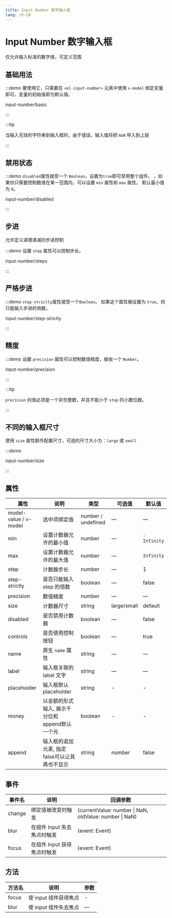 ```yaml
---
title: Input Number 数字输入框
lang: zh-CN
---
```


# Input Number 数字输入框

仅允许输入标准的数字值，可定义范围

## 基础用法

:::demo 要使用它，只需要在 `<el-input-number>` 元素中使用 `v-model` 绑定变量即可，变量的初始值即为默认值。

input-number/basic

:::

:::tip

当输入无效的字符串到输入框时，由于错误，输入值将把 `NaN` 导入到上层

:::

## 禁用状态

:::demo `disabled`属性接受一个 `Boolean`，设置为`true`即可禁用整个组件。 ，如果你只需要控制数值在某一范围内，可以设置 `min` 属性和 `max` 属性， 默认最小值为 `0`。

input-number/disabled

:::

## 步进

允许定义递增递减的步进控制

:::demo 设置 `step` 属性可以控制步长。

input-number/steps

:::

## 严格步进

:::demo `step-strictly`属性接受一个`Boolean`。 如果这个属性被设置为 `true`，则只能输入步进的倍数。

input-number/step-strictly

:::

## 精度

:::demo 设置 `precision` 属性可以控制数值精度，接收一个 `Number`。

input-number/precision

:::

:::tip

`precision` 的值必须是一个非负整数，并且不能小于 `step` 的小数位数。

:::

## 不同的输入框尺寸

使用 `size` 属性额外配置尺寸，可选的尺寸大小为：`large` 或 `small`

:::demo

input-number/size

:::


## 属性

| 属性                    | 说明                | 类型                 | 可选值         | 默认值         |
| --------------------- | ----------------- | ------------------ | ----------- | ----------- |
| model-value / v-model | 选中项绑定值            | number / undefined | —           | —           |
| min                   | 设置计数器允许的最小值       | number             | —           | `-Infinity` |
| max                   | 设置计数器允许的最大值       | number             | —           | `Infinity`  |
| step                  | 计数器步长             | number             | —           | 1           |
| step-strictly         | 是否只能输入 step 的倍数   | boolean            | —           | false       |
| precision             | 数值精度              | number             | —           | —           |
| size                  | 计数器尺寸             | string             | large/small | default     |
| disabled              | 是否禁用计数器           | boolean            | —           | false       |
| controls              | 是否使用控制按钮          | boolean            | —           | true        |
| name                  | 原生 `name` 属性      | string             | —           | —           |
| label                 | 输入框关联的 label 文字   | string             | —           | —           |
| placeholder           | 输入框默认 placeholder | string             | -           | -           |
| money           |  以金额的形式输入, 展示千分位和append默认一个元 | boolean             | -           | -           |
| append           | 输入框的追加元素, 指定false可以让其再也不显示 | string  | number | false           | -           | -           |

## 事件

| 事件名    | 说明                | 回调参数                                                     |
| ------ | ----------------- | -------------------------------------------------------- |
| change | 绑定值被改变时触发         | (currentValue: number \| NaN, oldValue: number \| NaN) |
| blur   | 在组件 Input 失去焦点时触发 | (event: Event)                                           |
| focus  | 在组件 Input 获得焦点时触发 | (event: Event)                                           |

## 方法

| 方法名   | 说明             | 参数 |
| ----- | -------------- | -- |
| focus | 使 input 组件获得焦点 | -  |
| blur  | 使 input 组件失去焦点 | —  |
